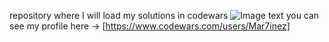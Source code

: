 repository where I will load my solutions in codewars
![Image text](https://user-images.githubusercontent.com/68082746/206587615-ddaa55af-8c59-445d-82dc-8ff03e0a6e06.jpg)
you can see my profile here -> [https://www.codewars.com/users/Mar7inez]
